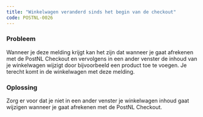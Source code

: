 ```yaml
---
title: "Winkelwagen veranderd sinds het begin van de checkout"
code: POSTNL-0026
---
```

### Probleem

Wanneer je deze melding krijgt kan het zijn dat wanneer je gaat afrekenen met de PostNL Checkout en vervolgens in een ander venster de inhoud van je winkelwagen wijzigt door bijvoorbeeld een product toe te voegen. Je terecht komt in de winkelwagen met deze melding.

### Oplossing

Zorg er voor dat je niet in een ander venster je winkelwagen inhoud gaat wijzigen wanneer je gaat afrekenen met de PostNL Checkout.
